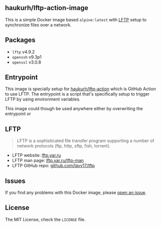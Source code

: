 ## haukurh/lftp-action-image

This is a simple Docker image based `alpine:latest` with [LFTP](https://lftp.yar.ru) setup to synchronize files 
over a network. 

## Packages

- `lftp` v4.9.2
- `openssh` v9.3p1
- `openssl` v3.0.8

## Entrypoint

This image is specially setup for [haukurh/lftp-action](https://github.com/haukurh/lftp-action) which is GitHub Action to use LFTP.
The entrypoint is a script that's specifically setup to trigger LFTP by using environment variables.

This image could though be used anywhere either by overwriting the entrypoint or  

## LFTP

> LFTP is a sophisticated file transfer program supporting a number of network protocols (ftp, http, sftp, fish, torrent).

- LFTP website: [lftp.yar.ru](https://lftp.yar.ru)
- LFTP man page: [lftp.yar.ru/lftp-man](https://lftp.yar.ru/lftp-man.html)
- LFTP GitHub repo: [github.com/lavv17/lftp](https://github.com/lavv17/lftp)

## Issues

If you find any problems with this Docker image, please [open an issue](https://github.com/haukurh/lftp-action-image/issues).

## License

The MIT License, check the `LICENSE` file.
